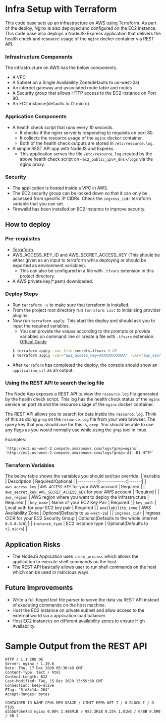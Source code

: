 # Infra Setup with Terraform

This code base sets up an infrastructure on AWS using Terraform. As part of the deploy, Nginx is also deployed and configured on the EC2 instance.
This code base also deploys a NodeJS-Express application that delivers the health check and resource usage of the `nginx` docker container via REST API.

### Infrastructure Components
The infrastructure on AWS has the below components.
* A VPC
* A Subnet on a Single Availability Zone(defaults to us-west-2a)
* An internet gateway and associated route table and routes
* A Security group that allows HTTP access to the EC2 instance on Port 80.
* An EC2 instance(defaults to t2.micro)

### Application Components

* A health check script that runs every 10 seconds.
    * It checks if the nginx server is responding to requests on port 80.
    * It collects the resource usage of the `nginx` docker container.
    * Both of the health check outputs are stored in `/etc/resource.log`.
* A simple REST API app with NodeJS and Express.
    * This application serves the file `/etc/resource.log` created by the above health check script on `<ec2_public_ipv4_dns>/logs` via the nginx proxy.

### Security

* The application is hosted inside a VPC in AWS.
* The EC2 security group can be locked down so that it can only be accessed from specific IP CIDRs. Check the `ingress_cidr` terraform variable that you can set.
* Firewalld has been installed on EC2 instance to improve security.
## How to deploy

### Pre-requisites

* [Terraform](https://learn.hashicorp.com/tutorials/terraform/install-cli).
* AWS_ACCESS_KEY_ID and AWS_SECRET_ACCESS_KEY (This should be either given as an input to terraform while deploying or should be exported as environment variables).
    * This can also be configured in a file with `.tfvars` extension in this project directory.
* A AWS private key(*.pem) downloaded.

### Deploy Steps
* Run `terraform -v` to make sure that terraform is installed.
* From the project root directory run `terraform init` to initializing provider plugins.
* Now run `terraform apply`. This start the deploy and should ask you to input the required variables.
    * You can provide the values according to the prompts or provide variables on command line or create a file with `.tfvars` extension. [Offical Guide](https://www.terraform.io/docs/configuration/variables.html#variables-on-the-command-line)
    ``` bash
    $ terraform apply -var-file secrets.tfvars # OR
    $ terraform apply -var="aws_access_key=AXXXXXXXXXAA" -var="aws_secret_key=xxxxxxxxxxxx"  -var="aws_region=ap-southeast-2"
    ```
* After `terraform` has completed the deploy, the console should show an `application_url` as an output.

### Using the REST API to search the log file

The Node App exposes a REST API to view the `resource.log` file generated by the health check script. This log has the health check status of the `nginx` service on port `80` and the resource usage of the `nginx` docker container.

The REST API allows you to search for data inside the `resource.log`. Think of this as doing `grep` on the `resource.log` file from your web browser.
The query key that you should use for this is, `grep`. You should be able to use any flags as you would normally use while using the `grep` tool in linux.

Examples:

    `http://ec2.us-west-2.compute.amazonaws.com/logs?grep=nginx`
    `http://ec2.us-west-2.compute.amazonaws.com/logs?grep=-A1 -B1 HTTP`

### Terraform Variables

The below table shows the variables you should set/can override.
| Variable   |      Description      |  Required/Optional |
|----------|:-------------:|------:|
| `aws_access_key` |  `AWS_ACCESS_KEY` for your AWS account | Required |
| `aws_secret_key`|    `AWS_SECRET_ACCESS_KEY` for your AWS account   |  Required |
| `aws_region` | AWS region where you want to deploy the infrastructure |   Required |
| `key_name` | Name of your EC2 Key Pair |   Required |
| `key_path` | Local path for your EC2 key pair |   Required |
| `availability_zone` | AWS Availability Zone |   Optional(Defaults to `us-west-2a`) |
| `ingress_cidr` | Ingress CIDR for your EC2 Security Group |   Optional(Defaults to the whole internet `0.0.0.0/0`) |
| `instance_type` | EC2 instance type | Optional(Defaults to `t2.micro`) |

## Application Risks

* The NodeJS Application uses `child_process` which allows the application to execute shell commands on the host.
* The REST API basically allows user to run shell commands on the host which can be used in malicious ways.

## Future Improvements

* Write a full fleged text file parser to serve the data via REST API instead of executing commands on the host machine.
* Host the EC2 instance on private subnet and allow access to the external world via a application load balancer.
* Host EC2 instances on different availability zones to ensure High Availability.

# Sample Output from the REST API

```
HTTP / 1.1 200 OK
Server: nginx / 1.19.6
Date: Thu, 17 Dec 2020 05:36:48 GMT
Content-Type: text / html
Content-Length: 612
Last-Modified: Tue, 15 Dec 2020 13:59:38 GMT
Connection: keep-alive
ETag: "5fd8c14a-264"
Accept-Ranges: bytes

CONTAINER ID NAME CPU% MEM USAGE / LIMIT MEM% NET I / O BLOCK I / O PIDS
d33bb7b6e7a3 nginx 0.00% 2.488MiB / 983.3MiB 0.25% 1.81kB / 648B 9.5MB / 0B 2
```
